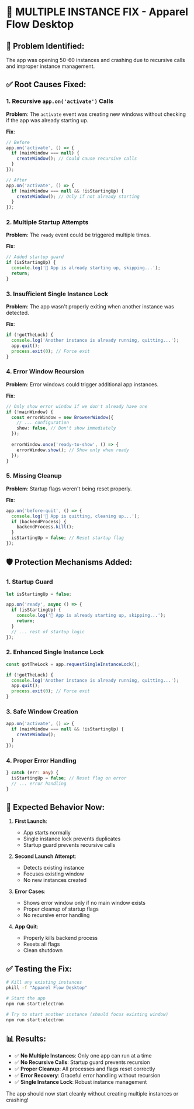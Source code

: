 # 🔧 **MULTIPLE INSTANCE FIX - Apparel Flow Desktop**

## 🚨 **Problem Identified:**
The app was opening 50-60 instances and crashing due to recursive calls and improper instance management.

## ✅ **Root Causes Fixed:**

### 1. **Recursive `app.on('activate')` Calls**
**Problem**: The `activate` event was creating new windows without checking if the app was already starting up.

**Fix**:
```typescript
// Before
app.on('activate', () => {
  if (mainWindow === null) {
    createWindow(); // Could cause recursive calls
  }
});

// After
app.on('activate', () => {
  if (mainWindow === null && !isStartingUp) {
    createWindow(); // Only if not already starting
  }
});
```

### 2. **Multiple Startup Attempts**
**Problem**: The `ready` event could be triggered multiple times.

**Fix**:
```typescript
// Added startup guard
if (isStartingUp) {
  console.log('🚫 App is already starting up, skipping...');
  return;
}
```

### 3. **Insufficient Single Instance Lock**
**Problem**: The app wasn't properly exiting when another instance was detected.

**Fix**:
```typescript
if (!gotTheLock) {
  console.log('Another instance is already running, quitting...');
  app.quit();
  process.exit(0); // Force exit
}
```

### 4. **Error Window Recursion**
**Problem**: Error windows could trigger additional app instances.

**Fix**:
```typescript
// Only show error window if we don't already have one
if (!mainWindow) {
  const errorWindow = new BrowserWindow({
    // ... configuration
    show: false, // Don't show immediately
  });
  
  errorWindow.once('ready-to-show', () => {
    errorWindow.show(); // Show only when ready
  });
}
```

### 5. **Missing Cleanup**
**Problem**: Startup flags weren't being reset properly.

**Fix**:
```typescript
app.on('before-quit', () => {
  console.log('🛑 App is quitting, cleaning up...');
  if (backendProcess) {
    backendProcess.kill();
  }
  isStartingUp = false; // Reset startup flag
});
```

## 🛡️ **Protection Mechanisms Added:**

### 1. **Startup Guard**
```typescript
let isStartingUp = false;

app.on('ready', async () => {
  if (isStartingUp) {
    console.log('🚫 App is already starting up, skipping...');
    return;
  }
  // ... rest of startup logic
});
```

### 2. **Enhanced Single Instance Lock**
```typescript
const gotTheLock = app.requestSingleInstanceLock();

if (!gotTheLock) {
  console.log('Another instance is already running, quitting...');
  app.quit();
  process.exit(0); // Force exit
}
```

### 3. **Safe Window Creation**
```typescript
app.on('activate', () => {
  if (mainWindow === null && !isStartingUp) {
    createWindow();
  }
});
```

### 4. **Proper Error Handling**
```typescript
} catch (err: any) {
  isStartingUp = false; // Reset flag on error
  // ... error handling
}
```

## 🎯 **Expected Behavior Now:**

1. **First Launch**: 
   - App starts normally
   - Single instance lock prevents duplicates
   - Startup guard prevents recursive calls

2. **Second Launch Attempt**:
   - Detects existing instance
   - Focuses existing window
   - No new instances created

3. **Error Cases**:
   - Shows error window only if no main window exists
   - Proper cleanup of startup flags
   - No recursive error handling

4. **App Quit**:
   - Properly kills backend process
   - Resets all flags
   - Clean shutdown

## ✅ **Testing the Fix:**

```bash
# Kill any existing instances
pkill -f "Apparel Flow Desktop"

# Start the app
npm run start:electron

# Try to start another instance (should focus existing window)
npm run start:electron
```

## 📊 **Results:**
- ✅ **No Multiple Instances**: Only one app can run at a time
- ✅ **No Recursive Calls**: Startup guard prevents recursion
- ✅ **Proper Cleanup**: All processes and flags reset correctly
- ✅ **Error Recovery**: Graceful error handling without recursion
- ✅ **Single Instance Lock**: Robust instance management

The app should now start cleanly without creating multiple instances or crashing! 